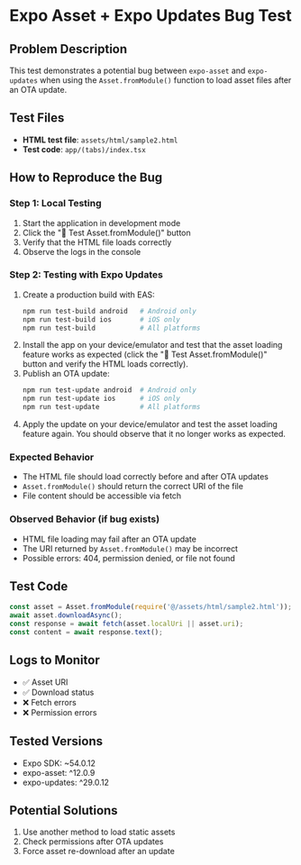 # Expo Asset + Expo Updates Bug Test

## Problem Description
This test demonstrates a potential bug between `expo-asset` and `expo-updates` when using the `Asset.fromModule()` function to load asset files after an OTA update.

## Test Files
- **HTML test file**: `assets/html/sample2.html`
- **Test code**: `app/(tabs)/index.tsx`

## How to Reproduce the Bug

### Step 1: Local Testing
1. Start the application in development mode
2. Click the "🚀 Test Asset.fromModule()" button
3. Verify that the HTML file loads correctly
4. Observe the logs in the console

### Step 2: Testing with Expo Updates
1. Create a production build with EAS:
   ```bash
   npm run test-build android   # Android only
   npm run test-build ios       # iOS only
   npm run test-build           # All platforms
   ```
2. Install the app on your device/emulator and test that the asset loading feature works as expected (click the "🚀 Test Asset.fromModule()" button and verify the HTML loads correctly).
3. Publish an OTA update:
   ```bash
   npm run test-update android  # Android only
   npm run test-update ios      # iOS only
   npm run test-update          # All platforms
   ```
4. Apply the update on your device/emulator and test the asset loading feature again. You should observe that it no longer works as expected.

### Expected Behavior
- The HTML file should load correctly before and after OTA updates
- `Asset.fromModule()` should return the correct URI of the file
- File content should be accessible via fetch

### Observed Behavior (if bug exists)
- HTML file loading may fail after an OTA update
- The URI returned by `Asset.fromModule()` may be incorrect
- Possible errors: 404, permission denied, or file not found

## Test Code

```typescript
const asset = Asset.fromModule(require('@/assets/html/sample2.html'));
await asset.downloadAsync();
const response = await fetch(asset.localUri || asset.uri);
const content = await response.text();
```

## Logs to Monitor
- ✅ Asset URI
- ✅ Download status
- ❌ Fetch errors
- ❌ Permission errors

## Tested Versions
- Expo SDK: ~54.0.12
- expo-asset: ^12.0.9
- expo-updates: ^29.0.12

## Potential Solutions
1. Use another method to load static assets
2. Check permissions after OTA updates
3. Force asset re-download after an update